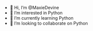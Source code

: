 - 👋 Hi, I’m @MaxieDevine
- 👀 I’m interested in Python
- 🌱 I’m currently learning Python
- 💞️ I’m looking to collaborate on Python
